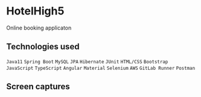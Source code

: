 # HotelHigh5
Online booking applicaton

## Technologies used
`Java11` `Spring Boot` `MySQL` `JPA` `Hibernate` `JUnit` `HTML/CSS` `Bootstrap` `JavaScript` `TypeScript` `Angular` `Material` `Selenium` `AWS` `GitLab Runner` `Postman`

## Screen captures
